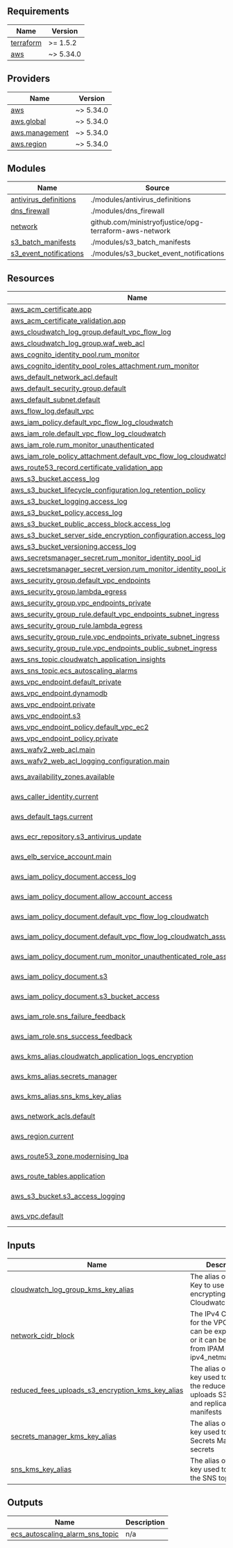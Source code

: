 <!-- BEGIN_TF_DOCS -->
## Requirements

| Name | Version |
|------|---------|
| <a name="requirement_terraform"></a> [terraform](#requirement\_terraform) | >= 1.5.2 |
| <a name="requirement_aws"></a> [aws](#requirement\_aws) | ~> 5.34.0 |

## Providers

| Name | Version |
|------|---------|
| <a name="provider_aws"></a> [aws](#provider\_aws) | ~> 5.34.0 |
| <a name="provider_aws.global"></a> [aws.global](#provider\_aws.global) | ~> 5.34.0 |
| <a name="provider_aws.management"></a> [aws.management](#provider\_aws.management) | ~> 5.34.0 |
| <a name="provider_aws.region"></a> [aws.region](#provider\_aws.region) | ~> 5.34.0 |

## Modules

| Name | Source | Version |
|------|--------|---------|
| <a name="module_antivirus_definitions"></a> [antivirus\_definitions](#module\_antivirus\_definitions) | ./modules/antivirus_definitions | n/a |
| <a name="module_dns_firewall"></a> [dns\_firewall](#module\_dns\_firewall) | ./modules/dns_firewall | n/a |
| <a name="module_network"></a> [network](#module\_network) | github.com/ministryofjustice/opg-terraform-aws-network | v1.3.3 |
| <a name="module_s3_batch_manifests"></a> [s3\_batch\_manifests](#module\_s3\_batch\_manifests) | ./modules/s3_batch_manifests | n/a |
| <a name="module_s3_event_notifications"></a> [s3\_event\_notifications](#module\_s3\_event\_notifications) | ./modules/s3_bucket_event_notifications | n/a |

## Resources

| Name | Type |
|------|------|
| [aws_acm_certificate.app](https://registry.terraform.io/providers/hashicorp/aws/latest/docs/resources/acm_certificate) | resource |
| [aws_acm_certificate_validation.app](https://registry.terraform.io/providers/hashicorp/aws/latest/docs/resources/acm_certificate_validation) | resource |
| [aws_cloudwatch_log_group.default_vpc_flow_log](https://registry.terraform.io/providers/hashicorp/aws/latest/docs/resources/cloudwatch_log_group) | resource |
| [aws_cloudwatch_log_group.waf_web_acl](https://registry.terraform.io/providers/hashicorp/aws/latest/docs/resources/cloudwatch_log_group) | resource |
| [aws_cognito_identity_pool.rum_monitor](https://registry.terraform.io/providers/hashicorp/aws/latest/docs/resources/cognito_identity_pool) | resource |
| [aws_cognito_identity_pool_roles_attachment.rum_monitor](https://registry.terraform.io/providers/hashicorp/aws/latest/docs/resources/cognito_identity_pool_roles_attachment) | resource |
| [aws_default_network_acl.default](https://registry.terraform.io/providers/hashicorp/aws/latest/docs/resources/default_network_acl) | resource |
| [aws_default_security_group.default](https://registry.terraform.io/providers/hashicorp/aws/latest/docs/resources/default_security_group) | resource |
| [aws_default_subnet.default](https://registry.terraform.io/providers/hashicorp/aws/latest/docs/resources/default_subnet) | resource |
| [aws_flow_log.default_vpc](https://registry.terraform.io/providers/hashicorp/aws/latest/docs/resources/flow_log) | resource |
| [aws_iam_policy.default_vpc_flow_log_cloudwatch](https://registry.terraform.io/providers/hashicorp/aws/latest/docs/resources/iam_policy) | resource |
| [aws_iam_role.default_vpc_flow_log_cloudwatch](https://registry.terraform.io/providers/hashicorp/aws/latest/docs/resources/iam_role) | resource |
| [aws_iam_role.rum_monitor_unauthenticated](https://registry.terraform.io/providers/hashicorp/aws/latest/docs/resources/iam_role) | resource |
| [aws_iam_role_policy_attachment.default_vpc_flow_log_cloudwatch](https://registry.terraform.io/providers/hashicorp/aws/latest/docs/resources/iam_role_policy_attachment) | resource |
| [aws_route53_record.certificate_validation_app](https://registry.terraform.io/providers/hashicorp/aws/latest/docs/resources/route53_record) | resource |
| [aws_s3_bucket.access_log](https://registry.terraform.io/providers/hashicorp/aws/latest/docs/resources/s3_bucket) | resource |
| [aws_s3_bucket_lifecycle_configuration.log_retention_policy](https://registry.terraform.io/providers/hashicorp/aws/latest/docs/resources/s3_bucket_lifecycle_configuration) | resource |
| [aws_s3_bucket_logging.access_log](https://registry.terraform.io/providers/hashicorp/aws/latest/docs/resources/s3_bucket_logging) | resource |
| [aws_s3_bucket_policy.access_log](https://registry.terraform.io/providers/hashicorp/aws/latest/docs/resources/s3_bucket_policy) | resource |
| [aws_s3_bucket_public_access_block.access_log](https://registry.terraform.io/providers/hashicorp/aws/latest/docs/resources/s3_bucket_public_access_block) | resource |
| [aws_s3_bucket_server_side_encryption_configuration.access_log](https://registry.terraform.io/providers/hashicorp/aws/latest/docs/resources/s3_bucket_server_side_encryption_configuration) | resource |
| [aws_s3_bucket_versioning.access_log](https://registry.terraform.io/providers/hashicorp/aws/latest/docs/resources/s3_bucket_versioning) | resource |
| [aws_secretsmanager_secret.rum_monitor_identity_pool_id](https://registry.terraform.io/providers/hashicorp/aws/latest/docs/resources/secretsmanager_secret) | resource |
| [aws_secretsmanager_secret_version.rum_monitor_identity_pool_id](https://registry.terraform.io/providers/hashicorp/aws/latest/docs/resources/secretsmanager_secret_version) | resource |
| [aws_security_group.default_vpc_endpoints](https://registry.terraform.io/providers/hashicorp/aws/latest/docs/resources/security_group) | resource |
| [aws_security_group.lambda_egress](https://registry.terraform.io/providers/hashicorp/aws/latest/docs/resources/security_group) | resource |
| [aws_security_group.vpc_endpoints_private](https://registry.terraform.io/providers/hashicorp/aws/latest/docs/resources/security_group) | resource |
| [aws_security_group_rule.default_vpc_endpoints_subnet_ingress](https://registry.terraform.io/providers/hashicorp/aws/latest/docs/resources/security_group_rule) | resource |
| [aws_security_group_rule.lambda_egress](https://registry.terraform.io/providers/hashicorp/aws/latest/docs/resources/security_group_rule) | resource |
| [aws_security_group_rule.vpc_endpoints_private_subnet_ingress](https://registry.terraform.io/providers/hashicorp/aws/latest/docs/resources/security_group_rule) | resource |
| [aws_security_group_rule.vpc_endpoints_public_subnet_ingress](https://registry.terraform.io/providers/hashicorp/aws/latest/docs/resources/security_group_rule) | resource |
| [aws_sns_topic.cloudwatch_application_insights](https://registry.terraform.io/providers/hashicorp/aws/latest/docs/resources/sns_topic) | resource |
| [aws_sns_topic.ecs_autoscaling_alarms](https://registry.terraform.io/providers/hashicorp/aws/latest/docs/resources/sns_topic) | resource |
| [aws_vpc_endpoint.default_private](https://registry.terraform.io/providers/hashicorp/aws/latest/docs/resources/vpc_endpoint) | resource |
| [aws_vpc_endpoint.dynamodb](https://registry.terraform.io/providers/hashicorp/aws/latest/docs/resources/vpc_endpoint) | resource |
| [aws_vpc_endpoint.private](https://registry.terraform.io/providers/hashicorp/aws/latest/docs/resources/vpc_endpoint) | resource |
| [aws_vpc_endpoint.s3](https://registry.terraform.io/providers/hashicorp/aws/latest/docs/resources/vpc_endpoint) | resource |
| [aws_vpc_endpoint_policy.default_vpc_ec2](https://registry.terraform.io/providers/hashicorp/aws/latest/docs/resources/vpc_endpoint_policy) | resource |
| [aws_vpc_endpoint_policy.private](https://registry.terraform.io/providers/hashicorp/aws/latest/docs/resources/vpc_endpoint_policy) | resource |
| [aws_wafv2_web_acl.main](https://registry.terraform.io/providers/hashicorp/aws/latest/docs/resources/wafv2_web_acl) | resource |
| [aws_wafv2_web_acl_logging_configuration.main](https://registry.terraform.io/providers/hashicorp/aws/latest/docs/resources/wafv2_web_acl_logging_configuration) | resource |
| [aws_availability_zones.available](https://registry.terraform.io/providers/hashicorp/aws/latest/docs/data-sources/availability_zones) | data source |
| [aws_caller_identity.current](https://registry.terraform.io/providers/hashicorp/aws/latest/docs/data-sources/caller_identity) | data source |
| [aws_default_tags.current](https://registry.terraform.io/providers/hashicorp/aws/latest/docs/data-sources/default_tags) | data source |
| [aws_ecr_repository.s3_antivirus_update](https://registry.terraform.io/providers/hashicorp/aws/latest/docs/data-sources/ecr_repository) | data source |
| [aws_elb_service_account.main](https://registry.terraform.io/providers/hashicorp/aws/latest/docs/data-sources/elb_service_account) | data source |
| [aws_iam_policy_document.access_log](https://registry.terraform.io/providers/hashicorp/aws/latest/docs/data-sources/iam_policy_document) | data source |
| [aws_iam_policy_document.allow_account_access](https://registry.terraform.io/providers/hashicorp/aws/latest/docs/data-sources/iam_policy_document) | data source |
| [aws_iam_policy_document.default_vpc_flow_log_cloudwatch](https://registry.terraform.io/providers/hashicorp/aws/latest/docs/data-sources/iam_policy_document) | data source |
| [aws_iam_policy_document.default_vpc_flow_log_cloudwatch_assume_role](https://registry.terraform.io/providers/hashicorp/aws/latest/docs/data-sources/iam_policy_document) | data source |
| [aws_iam_policy_document.rum_monitor_unauthenticated_role_assume_policy](https://registry.terraform.io/providers/hashicorp/aws/latest/docs/data-sources/iam_policy_document) | data source |
| [aws_iam_policy_document.s3](https://registry.terraform.io/providers/hashicorp/aws/latest/docs/data-sources/iam_policy_document) | data source |
| [aws_iam_policy_document.s3_bucket_access](https://registry.terraform.io/providers/hashicorp/aws/latest/docs/data-sources/iam_policy_document) | data source |
| [aws_iam_role.sns_failure_feedback](https://registry.terraform.io/providers/hashicorp/aws/latest/docs/data-sources/iam_role) | data source |
| [aws_iam_role.sns_success_feedback](https://registry.terraform.io/providers/hashicorp/aws/latest/docs/data-sources/iam_role) | data source |
| [aws_kms_alias.cloudwatch_application_logs_encryption](https://registry.terraform.io/providers/hashicorp/aws/latest/docs/data-sources/kms_alias) | data source |
| [aws_kms_alias.secrets_manager](https://registry.terraform.io/providers/hashicorp/aws/latest/docs/data-sources/kms_alias) | data source |
| [aws_kms_alias.sns_kms_key_alias](https://registry.terraform.io/providers/hashicorp/aws/latest/docs/data-sources/kms_alias) | data source |
| [aws_network_acls.default](https://registry.terraform.io/providers/hashicorp/aws/latest/docs/data-sources/network_acls) | data source |
| [aws_region.current](https://registry.terraform.io/providers/hashicorp/aws/latest/docs/data-sources/region) | data source |
| [aws_route53_zone.modernising_lpa](https://registry.terraform.io/providers/hashicorp/aws/latest/docs/data-sources/route53_zone) | data source |
| [aws_route_tables.application](https://registry.terraform.io/providers/hashicorp/aws/latest/docs/data-sources/route_tables) | data source |
| [aws_s3_bucket.s3_access_logging](https://registry.terraform.io/providers/hashicorp/aws/latest/docs/data-sources/s3_bucket) | data source |
| [aws_vpc.default](https://registry.terraform.io/providers/hashicorp/aws/latest/docs/data-sources/vpc) | data source |

## Inputs

| Name | Description | Type | Default | Required |
|------|-------------|------|---------|:--------:|
| <a name="input_cloudwatch_log_group_kms_key_alias"></a> [cloudwatch\_log\_group\_kms\_key\_alias](#input\_cloudwatch\_log\_group\_kms\_key\_alias) | The alias of the KMS Key to use when encrypting Cloudwatch log data. | `string` | `null` | no |
| <a name="input_network_cidr_block"></a> [network\_cidr\_block](#input\_network\_cidr\_block) | The IPv4 CIDR block for the VPC. CIDR can be explicitly set or it can be derived from IPAM using ipv4\_netmask\_length. | `string` | n/a | yes |
| <a name="input_reduced_fees_uploads_s3_encryption_kms_key_alias"></a> [reduced\_fees\_uploads\_s3\_encryption\_kms\_key\_alias](#input\_reduced\_fees\_uploads\_s3\_encryption\_kms\_key\_alias) | The alias of the KMS key used to encrypt the reduced fees uploads S3 bucket and replication manifests | `string` | n/a | yes |
| <a name="input_secrets_manager_kms_key_alias"></a> [secrets\_manager\_kms\_key\_alias](#input\_secrets\_manager\_kms\_key\_alias) | The alias of the KMS key used to encrypt Secrets Manager secrets | `string` | n/a | yes |
| <a name="input_sns_kms_key_alias"></a> [sns\_kms\_key\_alias](#input\_sns\_kms\_key\_alias) | The alias of the KMS key used to encrypt the SNS topic | `string` | n/a | yes |

## Outputs

| Name | Description |
|------|-------------|
| <a name="output_ecs_autoscaling_alarm_sns_topic"></a> [ecs\_autoscaling\_alarm\_sns\_topic](#output\_ecs\_autoscaling\_alarm\_sns\_topic) | n/a |
<!-- END_TF_DOCS -->
